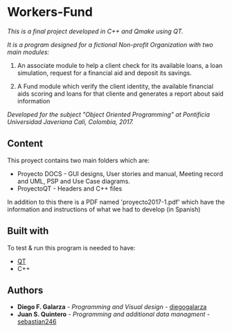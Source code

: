 # Workers-Fund
_This is a final project developed in C++ and Qmake using QT._

_It is a program designed for a fictional Non-profit Organization with two main modules:_
1. An associate module to help a client check for its available loans, a loan simulation, request for a financial aid and deposit its savings.

2. A Fund module which verify the client identity, the available financial aids scoring and loans for that cliente and generates a report about said information 

_Developed for the subject "Object Oriented Programming" at Pontificia Universidad Javeriana Cali, Colombia, 2017._


## Content
This proyect contains two main folders which are:
* Proyecto DOCS - GUI designs, User stories and manual, Meeting record and UML, PSP and Use Case diagrams.
* ProyectoQT - Headers and C++ files
	
In addition to this there is a PDF named 'proyecto2017-1.pdf'
which have the information and instructions of what we had to develop (in Spanish)

## Built with
To test & run this program is needed to have:
* [QT](https://www.qt.io/download)
* C++

## Authors
* **Diego F. Galarza** - *Programming and Visual design* - [diegogalarza](https://github.com/diegogalarza)
* **Juan S. Quintero** - *Programming and additional data managment* - [sebastian246](https://github.com/sebastian246)

